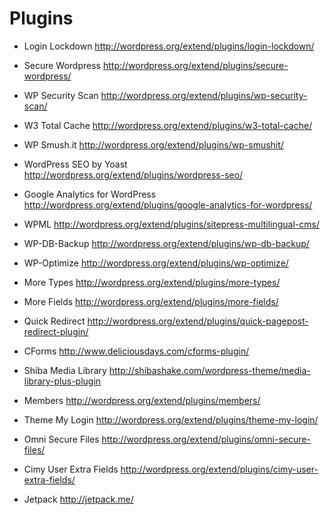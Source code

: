 Plugins
=======
- Login Lockdown
  <http://wordpress.org/extend/plugins/login-lockdown/>

- Secure Wordpress
  <http://wordpress.org/extend/plugins/secure-wordpress/>

- WP Security Scan
  <http://wordpress.org/extend/plugins/wp-security-scan/>

- W3 Total Cache
  <http://wordpress.org/extend/plugins/w3-total-cache/>

- WP Smush.it
  <http://wordpress.org/extend/plugins/wp-smushit/>

- WordPress SEO by Yoast
  <http://wordpress.org/extend/plugins/wordpress-seo/>

- Google Analytics for WordPress
  <http://wordpress.org/extend/plugins/google-analytics-for-wordpress/>

- WPML
  <http://wordpress.org/extend/plugins/sitepress-multilingual-cms/>

- WP-DB-Backup
  <http://wordpress.org/extend/plugins/wp-db-backup/>

- WP-Optimize
  <http://wordpress.org/extend/plugins/wp-optimize/>

- More Types
  <http://wordpress.org/extend/plugins/more-types/>

- More Fields
  <http://wordpress.org/extend/plugins/more-fields/>

- Quick Redirect
  <http://wordpress.org/extend/plugins/quick-pagepost-redirect-plugin/>

- CForms
  <http://www.deliciousdays.com/cforms-plugin/>

- Shiba Media Library
  <http://shibashake.com/wordpress-theme/media-library-plus-plugin>

- Members
  <http://wordpress.org/extend/plugins/members/>

- Theme My Login
  <http://wordpress.org/extend/plugins/theme-my-login/>

- Omni Secure Files
  <http://wordpress.org/extend/plugins/omni-secure-files/>

- Cimy User Extra Fields
  <http://wordpress.org/extend/plugins/cimy-user-extra-fields/>

- Jetpack
  <http://jetpack.me/>
